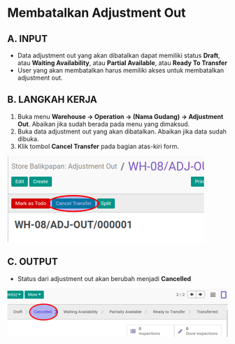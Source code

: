 # Membatalkan Adjustment Out

## A. INPUT

* Data adjustment out yang akan dibatalkan dapat memiliki status **Draft**, atau **Waiting Availability**, atau **Partial Available**, atau **Ready To Transfer**
* User yang akan membatalkan harus memiliki akses untuk membatalkan adjustment out.

## B. LANGKAH KERJA

1. Buka menu **Warehouse -> Operation -> (Nama Gudang) -> Adjustment Out**. Abaikan jika sudah berada
pada menu yang dimaksud.
2. Buka data adjustment out yang akan dibatalkan. Abaikan jika data sudah dibuka.
3. Klik tombol **Cancel Transfer** pada bagian atas-kiri form.

![](../../img/adjustment-out/tombol-cancel.png)

## C. OUTPUT

* Status dari adjustment out akan berubah menjadi **Cancelled**

![](../../img/adjustment-out/status-cancel.png)
